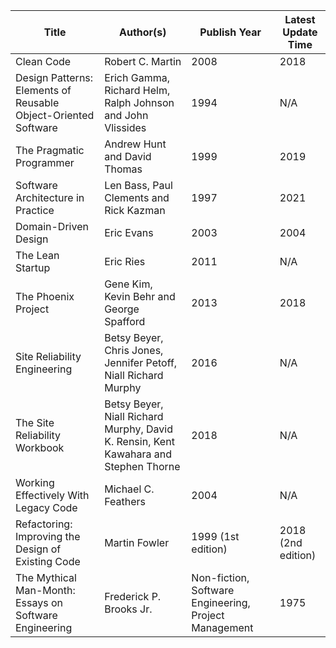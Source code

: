 | Title | Author(s) | Publish Year | Latest Update Time |
| --- | --- | --- | --- |
| Clean Code | Robert C. Martin | 2008 | 2018 |
| Design Patterns: Elements of Reusable Object-Oriented Software | Erich Gamma, Richard Helm, Ralph Johnson and John Vlissides | 1994 | N/A |
| The Pragmatic Programmer | Andrew Hunt and David Thomas | 1999 | 2019 |
| Software Architecture in Practice | Len Bass, Paul Clements and Rick Kazman | 1997 | 2021 |
| Domain-Driven Design | Eric Evans | 2003 | 2004 |
| The Lean Startup | Eric Ries | 2011 | N/A |
| The Phoenix Project | Gene Kim, Kevin Behr and George Spafford | 2013 | 2018 |
| Site Reliability Engineering|Betsy Beyer, Chris Jones, Jennifer Petoff, Niall Richard Murphy| 2016| N/A|
|The Site Reliability Workbook|Betsy Beyer, Niall Richard Murphy, David K. Rensin, Kent Kawahara and Stephen Thorne |2018 |N/A|
| Working Effectively With Legacy Code | Michael C. Feathers | 2004 | N/A |
| Refactoring: Improving the Design of Existing Code | Martin Fowler | 1999 (1st edition)  | 2018 (2nd edition) |
| The Mythical Man-Month: Essays on Software Engineering | Frederick P. Brooks Jr. | Non-fiction, Software Engineering, Project Management | 1975   | 1982, 1995 |


